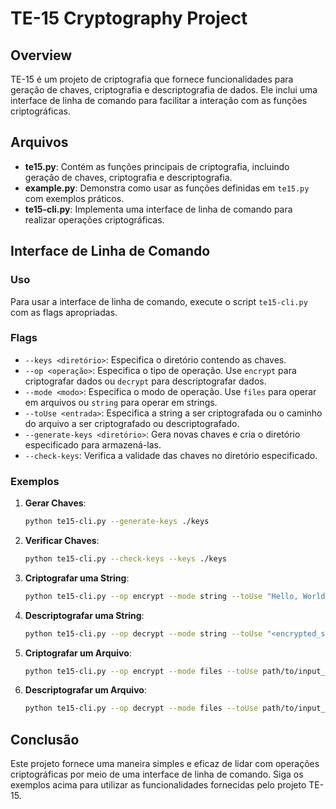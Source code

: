 # TE-15 Cryptography Project

## Overview
TE-15 é um projeto de criptografia que fornece funcionalidades para geração de chaves, criptografia e descriptografia de dados. Ele inclui uma interface de linha de comando para facilitar a interação com as funções criptográficas.

## Arquivos
- **te15.py**: Contém as funções principais de criptografia, incluindo geração de chaves, criptografia e descriptografia.
- **example.py**: Demonstra como usar as funções definidas em `te15.py` com exemplos práticos.
- **te15-cli.py**: Implementa uma interface de linha de comando para realizar operações criptográficas.

## Interface de Linha de Comando

### Uso
Para usar a interface de linha de comando, execute o script `te15-cli.py` com as flags apropriadas.

### Flags
- `--keys <diretório>`: Especifica o diretório contendo as chaves.
- `--op <operação>`: Especifica o tipo de operação. Use `encrypt` para criptografar dados ou `decrypt` para descriptografar dados.
- `--mode <modo>`: Especifica o modo de operação. Use `files` para operar em arquivos ou `string` para operar em strings.
- `--toUse <entrada>`: Especifica a string a ser criptografada ou o caminho do arquivo a ser criptografado ou descriptografado.
- `--generate-keys <diretório>`: Gera novas chaves e cria o diretório especificado para armazená-las.
- `--check-keys`: Verifica a validade das chaves no diretório especificado.

### Exemplos
1. **Gerar Chaves**:
   ```bash
   python te15-cli.py --generate-keys ./keys
   ```

2. **Verificar Chaves**:
   ```bash
   python te15-cli.py --check-keys --keys ./keys
   ```

3. **Criptografar uma String**:
   ```bash
   python te15-cli.py --op encrypt --mode string --toUse "Hello, World!" --keys ./keys
   ```

4. **Descriptografar uma String**:
   ```bash
   python te15-cli.py --op decrypt --mode string --toUse "<encrypted_string>" --keys ./keys
   ```

5. **Criptografar um Arquivo**:
   ```bash
   python te15-cli.py --op encrypt --mode files --toUse path/to/input_file.txt --keys ./keys
   ```

6. **Descriptografar um Arquivo**:
   ```bash
   python te15-cli.py --op decrypt --mode files --toUse path/to/input_file.txt.enc --keys ./keys
   ```

## Conclusão
Este projeto fornece uma maneira simples e eficaz de lidar com operações criptográficas por meio de uma interface de linha de comando. Siga os exemplos acima para utilizar as funcionalidades fornecidas pelo projeto TE-15.
